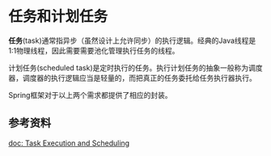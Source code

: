 # 任务和计划任务

**任务**(task)通常指异步（虽然设计上允许同步）的执行逻辑。经典的Java线程是1:1物理线程，因此需要需要池化管理执行任务的线程。

计划任务(scheduled task)是定时执行的任务。执行计划任务的抽象一般称为调度器，调度器的执行逻辑应当是轻量的，而把真正的任务委托给任务执行器执行。

Spring框架对于以上两个需求都提供了相应的封装。

## 参考资料

[doc: Task Execution and Scheduling](https://docs.spring.io/spring-framework/reference/integration/scheduling.html)